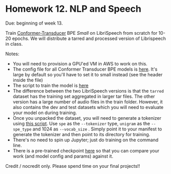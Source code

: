 # Homework 12.  NLP and Speech

Due: beginning of week 13.

Train [Conformer-Transducer](https://docs.nvidia.com/deeplearning/nemo/user-guide/docs/en/main/asr/models.html#conformer-transducer) BPE *Small* on LibriSpeech from scratch for 10-20 epochs.  We will distribute a tarred and processed version of Librispeech in class.

Notes:
* You will need to provision a GPU'ed VM in AWS to work on this.
* The config file for all Conformer Transducer BPE models is [here](https://github.com/NVIDIA/NeMo/blob/main/examples/asr/conf/conformer/conformer_transducer_bpe.yaml).  It's large by default so you'll have to set it to small instead (see the header inside the file)
* The script to train the model is [here](https://github.com/NVIDIA/NeMo/blob/main/examples/asr/asr_transducer/speech_to_text_rnnt_bpe.py)
* The difference between the two LibriSpeech versions is that the `tarred` dataset has the training set aggregated in larger tar files. The other version has a large number of audio files in the train folder. However, it also contains the dev and test datasets which you will need to evaluate your model on during training.
* Once you unpacked the dataset, you will need to generate a tokenizer using [this script](https://github.com/NVIDIA/NeMo/blob/main/scripts/tokenizers/process_asr_text_tokenizer.py). Use `spe` as the `--tokenizer` type, `unigram` as the `--spe_type` and 1024 as `--vocab_size` . Simply point it to your manifest to generate the tokenizer and then point to its directory for training.
* There's no need to spin up Jupyter; just do training on the command line.
* There is a pre-trained checkpoint [here](https://catalog.ngc.nvidia.com/orgs/nvidia/teams/nemo/models/stt_en_conformer_transducer_small) so that you can compare your work (and model config and params) against it.

Credit / nocredit only.  Please spend time on your final projects!!
